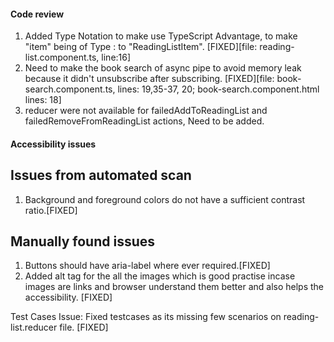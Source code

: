 #### Code review

1. Added Type Notation to make use TypeScript Advantage, to make "item" being of Type : <any> to "ReadingListItem". [FIXED][file: reading-list.component.ts, line:16]
2. Need to make the book search of async pipe to avoid memory leak because it didn't unsubscribe after subscribing. [FIXED][file: book-search.component.ts, lines: 19,35-37, 20; book-search.component.html lines: 18]
3. reducer were not available for failedAddToReadingList and failedRemoveFromReadingList actions, Need to be added.

#### Accessibility issues

## Issues from automated scan

1. Background and foreground colors do not have a sufficient contrast ratio.[FIXED]

## Manually found issues

1. Buttons should have aria-label where ever required.[FIXED]
2. Added alt tag for the all the images which is good practise incase images are links and browser understand them better and also helps the accessibility. [FIXED]

Test Cases Issue:
Fixed testcases as its missing few scenarios on reading-list.reducer file. [FIXED]
